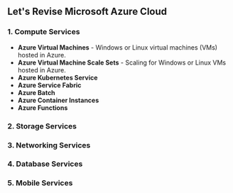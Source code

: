 ## Let's Revise Microsoft Azure Cloud

### 1. Compute Services
- <b>Azure Virtual Machines</b> - Windows or Linux virtual machines (VMs) hosted in Azure.
- <b>Azure Virtual Machine Scale Sets</b> - Scaling for Windows or Linux VMs hosted in Azure.
- <b>Azure Kubernetes Service</b>
- <b>Azure Service Fabric</b>
- <b>Azure Batch</b>
- <b>Azure Container Instances</b>
- <b>Azure Functions</b>
### 2. Storage Services
### 3. Networking Services
### 4. Database Services
### 5. Mobile Services

